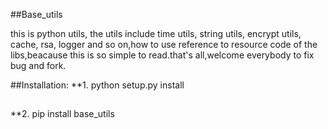 ##Base_utils

this is python utils,
the utils include time utils, string utils, encrypt utils, cache, rsa, logger and so on,how to use reference to resource code of the libs,beacause this is so simple to read.that's all,welcome everybody to fix bug and fork.

##Installation:
   **1.
   python setup.py install
   
##
   **2.
   pip install base_utils
